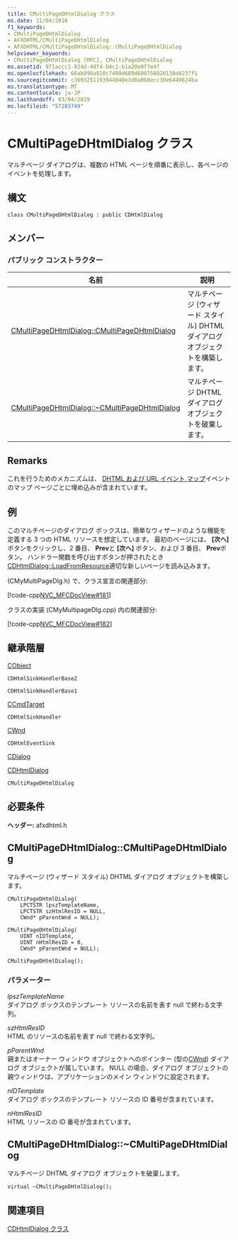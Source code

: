 ```yaml
---
title: CMultiPageDHtmlDialog クラス
ms.date: 11/04/2016
f1_keywords:
- CMultiPageDHtmlDialog
- AFXDHTML/CMultiPageDHtmlDialog
- AFXDHTML/CMultiPageDHtmlDialog::CMultiPageDHtmlDialog
helpviewer_keywords:
- CMultiPageDHtmlDialog [MFC], CMultiPageDHtmlDialog
ms.assetid: 971accc1-824d-4df4-b4c1-b1a20e0f7e4f
ms.openlocfilehash: 66ab996a810c7409d689d600758828130d4237f1
ms.sourcegitcommit: c3093251193944840e3d0a068ecc30e6449624ba
ms.translationtype: MT
ms.contentlocale: ja-JP
ms.lasthandoff: 03/04/2019
ms.locfileid: "57283749"
---
```

# <a name="cmultipagedhtmldialog-class"></a>CMultiPageDHtmlDialog クラス

マルチページ ダイアログは、複数の HTML ページを順番に表示し、各ページのイベントを処理します。

## <a name="syntax"></a>構文

```
class CMultiPageDHtmlDialog : public CDHtmlDialog
```

## <a name="members"></a>メンバー

### <a name="public-constructors"></a>パブリック コンストラクター

|名前|説明|
|----------|-----------------|
|[CMultiPageDHtmlDialog::CMultiPageDHtmlDialog](#cmultipagedhtmldialog)|マルチページ (ウィザード スタイル) DHTML ダイアログ オブジェクトを構築します。|
|[CMultiPageDHtmlDialog::~CMultiPageDHtmlDialog](#cmultipagedhtmldialog__~cmultipagedhtmldialog)|マルチページ DHTML ダイアログ オブジェクトを破棄します。|

## <a name="remarks"></a>Remarks

これを行うためのメカニズムは、 [DHTML および URL イベント マップ](dhtml-event-maps.md)イベントのマップ ページごとに埋め込みが含まれています。

## <a name="example"></a>例

このマルチページのダイアログ ボックスは、簡単なウィザードのような機能を定義する 3 つの HTML リソースを想定しています。 最初のページには、 **[次へ]** ボタンをクリックし、2 番目、 **Prev**と **[次へ]** ボタン、および 3 番目、 **Prev**ボタン。 ハンドラー関数を呼び出すボタンが押されたとき[CDHtmlDialog::LoadFromResource](../../mfc/reference/cdhtmldialog-class.md#loadfromresource)適切な新しいページを読み込みます。

(CMyMultiPageDlg.h) で、クラス宣言の関連部分:

[!code-cpp[NVC_MFCDocView#181](../../mfc/codesnippet/cpp/cmultipagedhtmldialog-class_1.h)]

クラスの実装 (CMyMultipageDlg.cpp) 内の関連部分:

[!code-cpp[NVC_MFCDocView#182](../../mfc/codesnippet/cpp/cmultipagedhtmldialog-class_2.cpp)]

## <a name="inheritance-hierarchy"></a>継承階層

[CObject](../../mfc/reference/cobject-class.md)

`CDHtmlSinkHandlerBase2`

`CDHtmlSinkHandlerBase1`

[CCmdTarget](../../mfc/reference/ccmdtarget-class.md)

`CDHtmlSinkHandler`

[CWnd](../../mfc/reference/cwnd-class.md)

`CDHtmlEventSink`

[CDialog](../../mfc/reference/cdialog-class.md)

[CDHtmlDialog](../../mfc/reference/cdhtmldialog-class.md)

`CMultiPageDHtmlDialog`

## <a name="requirements"></a>必要条件

**ヘッダー:** afxdhtml.h

##  <a name="cmultipagedhtmldialog"></a>  CMultiPageDHtmlDialog::CMultiPageDHtmlDialog

マルチページ (ウィザード スタイル) DHTML ダイアログ オブジェクトを構築します。

```
CMultiPageDHtmlDialog(
    LPCTSTR lpszTemplateName,
    LPCTSTR szHtmlResID = NULL,
    CWnd* pParentWnd = NULL);

CMultiPageDHtmlDialog(
    UINT nIDTemplate,
    UINT nHtmlResID = 0,
    CWnd* pParentWnd = NULL);

CMultiPageDHtmlDialog();
```

### <a name="parameters"></a>パラメーター

*lpszTemplateName*<br/>
ダイアログ ボックスのテンプレート リソースの名前を表す null で終わる文字列。

*szHtmlResID*<br/>
HTML のリソースの名前を表す null で終わる文字列。

*pParentWnd*<br/>
親またはオーナー ウィンドウ オブジェクトへのポインター (型の[CWnd](../../mfc/reference/cwnd-class.md)) ダイアログ オブジェクトが属しています。 NULL の場合、ダイアログ オブジェクトの親ウィンドウは、アプリケーションのメイン ウィンドウに設定されます。

*nIDTemplate*<br/>
ダイアログ ボックスのテンプレート リソースの ID 番号が含まれています。

*nHtmlResID*<br/>
HTML リソースの ID 番号が含まれています。

##  <a name="_dtorcmultipagedhtmldialog"></a>  CMultiPageDHtmlDialog::~CMultiPageDHtmlDialog

マルチページ DHTML ダイアログ オブジェクトを破棄します。

```
virtual ~CMultiPageDHtmlDialog();
```

## <a name="see-also"></a>関連項目

[CDHtmlDialog クラス](../../mfc/reference/cdhtmldialog-class.md)
